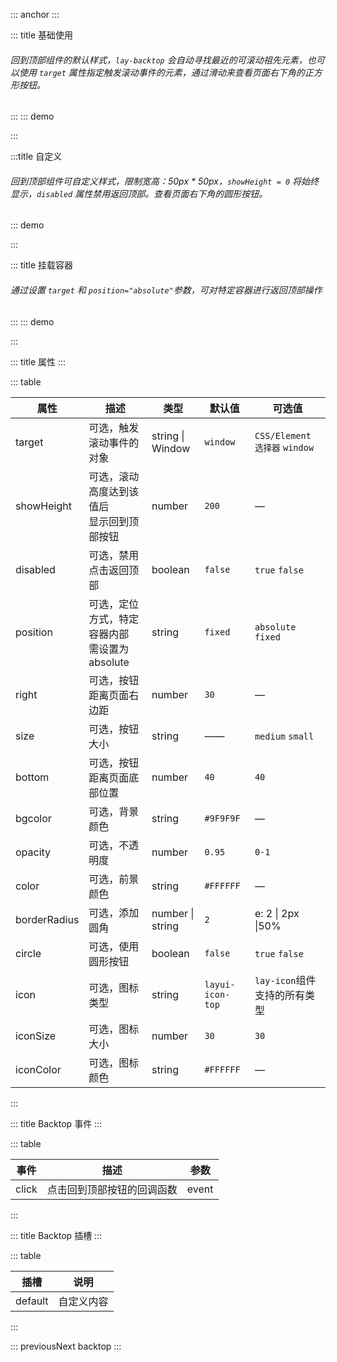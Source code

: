 ::: anchor
:::

::: title 基础使用

###### 回到顶部组件的默认样式，<code>lay-backtop</code> 会自动寻找最近的可滚动祖先元素，也可以使用 `target` 属性指定触发滚动事件的元素，通过滑动来查看页面右下角的正方形按钮。

:::
::: demo
<template>
  <lay-backtop></lay-backtop>
</template>

:::

:::title 自定义

###### 回到顶部组件可自定义样式，限制宽高：50px \* 50px，<code>showHeight = 0</code> 将始终显示，<code>disabled</code> 属性禁用返回顶部。查看页面右下角的圆形按钮。

::: demo

<!-- 使用默认插槽自定义组件内容,也可以使用组件提供的样式属性快速定义常用样式，样式属性能满足大多数场景。lay-backtop组件可搭配 lay-tooltip 组件使用-->
<template>
  <!-- 使用默认插槽自定义 -->
  <lay-tooltip content="插槽自定义 backtop " position="left">
    <lay-backtop @click="handlerClick" :showHeight="0" :bottom="160" bgcolor="#5FB878" circle disabled>
      <lay-icon type="layui-icon-dialogue" size="30px"></lay-icon>
    </lay-backtop>
  </lay-tooltip>
  <!-- 使用样式属性自定义 -->
  <lay-tooltip content="属性自定义 backtop " position="left">
    <lay-backtop :bottom="100" bgcolor="#5FB878" icon="layui-icon-up" circle></lay-backtop>
  </lay-tooltip>  
</template>

<script>
import { ref } from 'vue'
import { layer } from "../../../../src/index.ts"

export default {
  setup() {
    const handlerClick = () => {
      layer.msg("layui-vue", { time: 1000 });
    }
    
    return {
      handlerClick,
    }
  }
}
</script>

:::

::: title 挂载容器

###### 通过设置 <code>target</code> 和 <code>position="absolute"</code>参数，可对特定容器进行返回顶部操作

:::
::: demo

<template>
<!-- 需要用一个 div 包裹触发滚动事件的目标元素和 lay-backtop 组件 -->
<div class="wrapper" style="width:700px; height:300px;">
  <div id="scrollContent" style="overflow-y:auto; overflow-x:auto; width:700px; height:300px;background-color:whitesmoke;padding:10px;">
    <lay-panel v-for="(n,index) in 50" :key="n" style="margin-top:5px;margin-bottom:5px;padding:10px;">内容</lay-panel>
  </div>
  <lay-backtop target="#scrollContent" :showHeight="100" :bottom="30" position="absolute"></lay-backtop>
</div>
</template>

<script>
</script>

:::

::: title 属性
:::

::: table

| 属性         | 描述                                           | 类型             | 默认值           | 可选值                         |
| ------------ | ---------------------------------------------  | ---------------- | ---------------- | ------------------------------ |
| target       | 可选，触发滚动事件的对象                        | string \| Window | `window`         | `CSS/Element 选择器` `window` |
| showHeight   | 可选，滚动高度达到该值后<br>显示回到顶部按钮     | number           | `200`            | —                              |
| disabled     | 可选，禁用点击返回顶部                          | boolean          | `false`          | `true` `false`                 |
| position     | 可选，定位方式，特定容器内部<br>需设置为 absolute | string           | `fixed`          | `absolute` `fixed`             |
| right        | 可选，按钮距离页面右边距                        | number           | `30`             | —                              |
| size         | 可选，按钮大小                                 | string           | ——               | `medium` `small`        |
| bottom       | 可选，按钮距离页面底部位置                      | number           | `40`             | `40`                           |
| bgcolor      | 可选，背景颜色                                 | string           | `#9F9F9F`        | —                              |
| opacity      | 可选，不透明度                                 | number           | `0.95`           | `0-1`                          |
| color        | 可选，前景颜色                                 | string           | `#FFFFFF`        | —                              |
| borderRadius | 可选，添加圆角                                 | number \| string | `2`              | e: 2 \| 2px \|50%              |
| circle       | 可选，使用圆形按钮                             | boolean          | `false`          | `true`  `false`                |
| icon         | 可选，图标类型                                 | string           | `layui-icon-top` | `lay-icon`组件支持的所有类型   |
| iconSize     | 可选，图标大小                                 | number           | `30`             | `30`                           |
| iconColor    | 可选，图标颜色                                 | string           | `#FFFFFF`        | —                              |

:::

::: title Backtop 事件
:::

::: table

| 事件   | 描述                       |   参数   |
| ------ | -------------------------- | -------- |
| click  | 点击回到顶部按钮的回调函数  | event    |

:::

::: title Backtop 插槽
:::

::: table

| 插槽 | 说明       |
| ------ | ---------- |
| default| 自定义内容 |

:::

::: previousNext backtop
:::